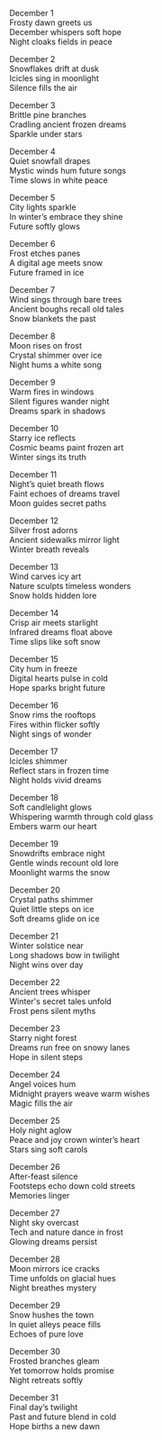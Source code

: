 December 1  
Frosty dawn greets us  
December whispers soft hope  
Night cloaks fields in peace  

December 2  
Snowflakes drift at dusk  
Icicles sing in moonlight  
Silence fills the air  

December 3  
Brittle pine branches  
Cradling ancient frozen dreams  
Sparkle under stars  

December 4  
Quiet snowfall drapes  
Mystic winds hum future songs  
Time slows in white peace  

December 5  
City lights sparkle  
In winter’s embrace they shine  
Future softly glows  

December 6  
Frost etches panes  
A digital age meets snow  
Future framed in ice  

December 7  
Wind sings through bare trees  
Ancient boughs recall old tales  
Snow blankets the past  

December 8  
Moon rises on frost  
Crystal shimmer over ice  
Night hums a white song  

December 9  
Warm fires in windows  
Silent figures wander night  
Dreams spark in shadows  

December 10  
Starry ice reflects  
Cosmic beams paint frozen art  
Winter sings its truth  

December 11  
Night’s quiet breath flows  
Faint echoes of dreams travel  
Moon guides secret paths  

December 12  
Silver frost adorns  
Ancient sidewalks mirror light  
Winter breath reveals  

December 13  
Wind carves icy art  
Nature sculpts timeless wonders  
Snow holds hidden lore  

December 14  
Crisp air meets starlight  
Infrared dreams float above  
Time slips like soft snow  

December 15  
City hum in freeze  
Digital hearts pulse in cold  
Hope sparks bright future  

December 16  
Snow rims the rooftops  
Fires within flicker softly  
Night sings of wonder  

December 17  
Icicles shimmer  
Reflect stars in frozen time  
Night holds vivid dreams  

December 18  
Soft candlelight glows  
Whispering warmth through cold glass  
Embers warm our heart  

December 19  
Snowdrifts embrace night  
Gentle winds recount old lore  
Moonlight warms the snow  

December 20  
Crystal paths shimmer  
Quiet little steps on ice  
Soft dreams glide on ice  

December 21  
Winter solstice near  
Long shadows bow in twilight  
Night wins over day  

December 22  
Ancient trees whisper  
Winter's secret tales unfold  
Frost pens silent myths  

December 23  
Starry night forest  
Dreams run free on snowy lanes  
Hope in silent steps  

December 24  
Angel voices hum  
Midnight prayers weave warm wishes  
Magic fills the air  

December 25  
Holy night aglow  
Peace and joy crown winter’s heart  
Stars sing soft carols  

December 26  
After-feast silence  
Footsteps echo down cold streets  
Memories linger  

December 27  
Night sky overcast  
Tech and nature dance in frost  
Glowing dreams persist  

December 28  
Moon mirrors ice cracks  
Time unfolds on glacial hues  
Night breathes mystery  

December 29  
Snow hushes the town  
In quiet alleys peace fills  
Echoes of pure love  

December 30  
Frosted branches gleam  
Yet tomorrow holds promise  
Night retreats softly  

December 31  
Final day’s twilight  
Past and future blend in cold  
Hope births a new dawn

